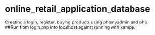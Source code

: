 # online_retail_application_database
Creating a login, register, buying products using phpmyadmin and php. 
##Run from login.php into localhost against running with xampp.
